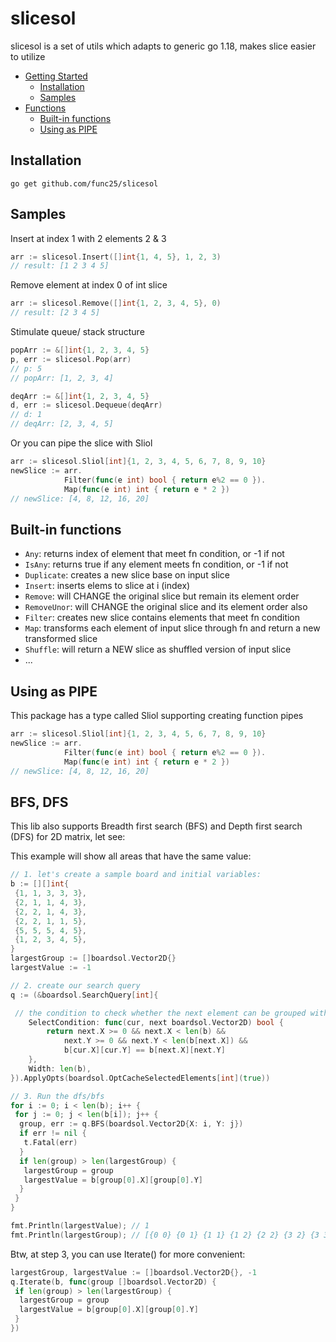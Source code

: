 # slicesol

slicesol is a set of utils which adapts to generic go 1.18, makes slice easier to utilize

- [Getting Started](#getting-started)
  * [Installation](#installation)
  * [Samples](#samples)
- [Functions](#functions)
  * [Built-in functions](#built-in-functions)
  * [Using as PIPE](#using-as-pipe)

## Installation

`go get github.com/func25/slicesol`

## Samples

Insert at index 1 with 2 elements 2 & 3
```go
arr := slicesol.Insert([]int{1, 4, 5}, 1, 2, 3)
// result: [1 2 3 4 5]
```

Remove element at index 0 of int slice
``` go
arr := slicesol.Remove([]int{1, 2, 3, 4, 5}, 0)
// result: [2 3 4 5]
```

Stimulate queue/ stack structure

```go
popArr := &[]int{1, 2, 3, 4, 5}
p, err := slicesol.Pop(arr)
// p: 5
// popArr: [1, 2, 3, 4]

deqArr := &[]int{1, 2, 3, 4, 5}
d, err := slicesol.Dequeue(deqArr)
// d: 1
// deqArr: [2, 3, 4, 5]
```

Or you can pipe the slice with Sliol
```go
arr := slicesol.Sliol[int]{1, 2, 3, 4, 5, 6, 7, 8, 9, 10}
newSlice := arr.
            Filter(func(e int) bool { return e%2 == 0 }).
            Map(func(e int) int { return e * 2 })
// newSlice: [4, 8, 12, 16, 20]
```

## Built-in functions
  - `Any`: returns index of element that meet fn condition, or -1 if not
  - `IsAny`: returns true if any element meets fn condition, or -1 if not
  - `Duplicate`: creates a new slice base on input slice
  - `Insert`: inserts elems to slice at i (index)
  - `Remove`: will CHANGE the original slice but remain its element order
  - `RemoveUnor`: will CHANGE the original slice and its element order also
  - `Filter`: creates new slice contains elements that meet fn condition
  - `Map`: transforms each element of input slice through fn and return a new transformed slice
  - `Shuffle`: will return a NEW slice as shuffled version of input slice
  - ... 

## Using as PIPE

This package has a type called Sliol supporting creating function pipes 
```go
arr := slicesol.Sliol[int]{1, 2, 3, 4, 5, 6, 7, 8, 9, 10}
newSlice := arr.
            Filter(func(e int) bool { return e%2 == 0 }).
            Map(func(e int) int { return e * 2 })
// newSlice: [4, 8, 12, 16, 20]
```

## BFS, DFS
This lib also supports Breadth first search (BFS) and  Depth first search (DFS) for 2D matrix, let see:

This example will show all areas that have the same value:
```go
// 1. let's create a sample board and initial variables:
b := [][]int{
 {1, 1, 3, 3, 3},
 {2, 1, 1, 4, 3},
 {2, 2, 1, 4, 3},
 {2, 2, 1, 1, 5},
 {5, 5, 5, 4, 5},
 {1, 2, 3, 4, 5},
}
largestGroup := []boardsol.Vector2D{}
largestValue := -1

// 2. create our search query
q := (&boardsol.SearchQuery[int]{

 // the condition to check whether the next element can be grouped with current element or not
	SelectCondition: func(cur, next boardsol.Vector2D) bool {
		return next.X >= 0 && next.X < len(b) &&
			next.Y >= 0 && next.Y < len(b[next.X]) &&
			b[cur.X][cur.Y] == b[next.X][next.Y]
	},
	Width: len(b),
}).ApplyOpts(boardsol.OptCacheSelectedElements[int](true))

// 3. Run the dfs/bfs 
for i := 0; i < len(b); i++ {
 for j := 0; j < len(b[i]); j++ {
  group, err := q.BFS(boardsol.Vector2D{X: i, Y: j})
  if err != nil {
   t.Fatal(err)
  }
  if len(group) > len(largestGroup) {
   largestGroup = group
   largestValue = b[group[0].X][group[0].Y]
  }
 }
}

fmt.Println(largestValue); // 1
fmt.Println(largestGroup); // [{0 0} {0 1} {1 1} {1 2} {2 2} {3 2} {3 3}]
```

Btw, at step 3, you can use Iterate() for more convenient:

```go
largestGroup, largestValue := []boardsol.Vector2D{}, -1
q.Iterate(b, func(group []boardsol.Vector2D) {
 if len(group) > len(largestGroup) {
  largestGroup = group
  largestValue = b[group[0].X][group[0].Y]
 }
})
```
